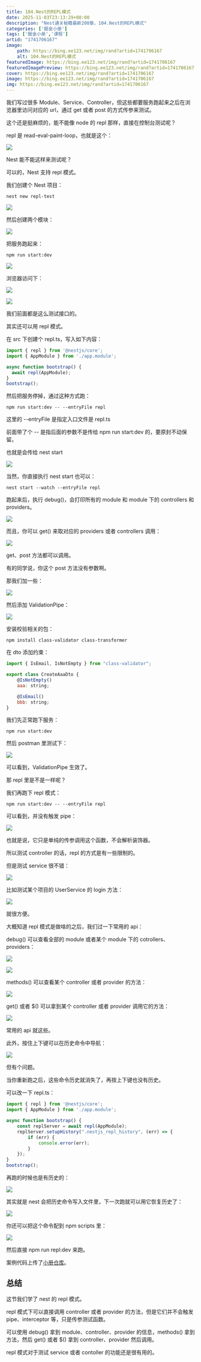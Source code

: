 ```yaml
---
title: 104.Nest的REPL模式
date: 2025-11-03T23:13:29+08:00
description: "Nest通关秘籍最新200章，104.Nest的REPL模式"
categories: ['掘金小册']
tags: ['掘金小册','课程']
artid: "1741706167"
image:
    path: https://bing.ee123.net/img/rand?artid=1741706167
    alt: 104.Nest的REPL模式
featuredImage: https://bing.ee123.net/img/rand?artid=1741706167
featuredImagePreview: https://bing.ee123.net/img/rand?artid=1741706167
cover: https://bing.ee123.net/img/rand?artid=1741706167
image: https://bing.ee123.net/img/rand?artid=1741706167
img: https://bing.ee123.net/img/rand?artid=1741706167
---
```


我们写过很多 Module、Service、Controller，但这些都要服务跑起来之后在浏览器里访问对应的 url，通过 get 或者 post 的方式传参来测试。

这个还是挺麻烦的，能不能像 node 的 repl 那样，直接在控制台测试呢？

repl 是 read-eval-paint-loop，也就是这个：

![](https://p1-juejin.byteimg.com/tos-cn-i-k3u1fbpfcp/777cf2c0ab8b4f648dc795a37f320162~tplv-k3u1fbpfcp-jj-mark:0:0:0:0:q75.image#?w=566&h=482&s=51437&e=png&b=000000)

Nest 能不能这样来测试呢？

可以的，Nest 支持 repl 模式。

我们创建个 Nest 项目：

```
nest new repl-test
```

![](https://p3-juejin.byteimg.com/tos-cn-i-k3u1fbpfcp/137a3efc322e4e26ba648fb4a617f2f9~tplv-k3u1fbpfcp-jj-mark:0:0:0:0:q75.image#?w=840&h=642&s=141942&e=png&b=010101)

然后创建两个模块：

![](https://p1-juejin.byteimg.com/tos-cn-i-k3u1fbpfcp/6754d51a50bb4e16866d1c4483ba3c2b~tplv-k3u1fbpfcp-jj-mark:0:0:0:0:q75.image#?w=926&h=1016&s=239764&e=png&b=191919)

把服务跑起来：

```
npm run start:dev
```
![](https://p6-juejin.byteimg.com/tos-cn-i-k3u1fbpfcp/086be719b6654c86a246a2858423b588~tplv-k3u1fbpfcp-jj-mark:0:0:0:0:q75.image#?w=1704&h=994&s=451390&e=png&b=181818)

浏览器访问下：

![](https://p6-juejin.byteimg.com/tos-cn-i-k3u1fbpfcp/c09659fd4f4649f59ad5f9ba34369c4c~tplv-k3u1fbpfcp-jj-mark:0:0:0:0:q75.image#?w=600&h=182&s=19289&e=png&b=ffffff)

![](https://p9-juejin.byteimg.com/tos-cn-i-k3u1fbpfcp/c0d3997c6ede4de5a952612758bd4505~tplv-k3u1fbpfcp-jj-mark:0:0:0:0:q75.image#?w=604&h=204&s=19983&e=png&b=ffffff)

我们前面都是这么测试接口的。

其实还可以用 repl 模式。

在 src 下创建个 repl.ts，写入如下内容：

```javascript
import { repl } from '@nestjs/core';
import { AppModule } from './app.module';

async function bootstrap() {
  await repl(AppModule);
}
bootstrap();
```
然后把服务停掉，通过这种方式跑：

```
npm run start:dev -- --entryFile repl
```

这里的 --entryFile 是指定入口文件是 repl.ts

前面带了个 -- 是指后面的参数不是传给 npm run start:dev 的，要原封不动保留。

也就是会传给 nest start

![](https://p6-juejin.byteimg.com/tos-cn-i-k3u1fbpfcp/2b21e78e1a14452c80196ae20c545812~tplv-k3u1fbpfcp-jj-mark:0:0:0:0:q75.image#?w=690&h=114&s=25838&e=png&b=202020)

当然，你直接执行 nest start 也可以：

```
nest start --watch --entryFile repl
```

跑起来后，执行 debug()，会打印所有的 module 和 module 下的 controllers 和 providers。

![](https://p6-juejin.byteimg.com/tos-cn-i-k3u1fbpfcp/2b15e5eb0e5b474db29720e3211d9a9d~tplv-k3u1fbpfcp-jj-mark:0:0:0:0:q75.image#?w=588&h=794&s=87297&e=png&b=181818)

而且，你可以 get() 来取对应的 providers 或者 controllers 调用：

![](https://p6-juejin.byteimg.com/tos-cn-i-k3u1fbpfcp/ebfcd94265ab490a8d31e3ebf6b542f5~tplv-k3u1fbpfcp-jj-mark:0:0:0:0:q75.image#?w=1062&h=698&s=116051&e=png&b=1c1c1c)

get、post 方法都可以调用。

有的同学说，你这个 post 方法没有参数啊。

那我们加一些：

![](https://p6-juejin.byteimg.com/tos-cn-i-k3u1fbpfcp/cdf7f5845e854489b829e8186aac5695~tplv-k3u1fbpfcp-jj-mark:0:0:0:0:q75.image#?w=690&h=286&s=36309&e=png&b=1f1f1f)

然后添加 ValidationPipe：

![](https://p6-juejin.byteimg.com/tos-cn-i-k3u1fbpfcp/01be04999b794519b5e3fdf793c37b82~tplv-k3u1fbpfcp-jj-mark:0:0:0:0:q75.image#?w=1046&h=612&s=127403&e=png&b=1f1f1f)

安装校验相关的包：

```
npm install class-validator class-transformer
```

在 dto 添加约束：

```javascript
import { IsEmail, IsNotEmpty } from "class-validator";

export class CreateAaaDto {
    @IsNotEmpty()
    aaa: string;

    @IsEmail()
    bbb: string;
}
```

我们先正常跑下服务：

```
npm run start:dev
```
然后 postman 里测试下：

![](https://p6-juejin.byteimg.com/tos-cn-i-k3u1fbpfcp/c14f46a195014e37b9c954d504fbfb5c~tplv-k3u1fbpfcp-jj-mark:0:0:0:0:q75.image#?w=788&h=838&s=83951&e=png&b=fcfcfc)

可以看到，ValidationPipe 生效了。

那 repl 里是不是一样呢？

我们再跑下 repl 模式：

```
npm run start:dev -- --entryFile repl
```

可以看到，并没有触发 pipe：

![](https://p6-juejin.byteimg.com/tos-cn-i-k3u1fbpfcp/bfd8ec0cd0ff4570b7a77d1794988bcd~tplv-k3u1fbpfcp-jj-mark:0:0:0:0:q75.image#?w=1098&h=804&s=167939&e=png&b=1b1b1b)

也就是说，它只是单纯的传参调用这个函数，不会解析装饰器。

所以测试 controller 的话，repl 的方式是有一些限制的。

但是测试 service 很不错：

![](https://p9-juejin.byteimg.com/tos-cn-i-k3u1fbpfcp/637e0aaca9bd4ffca0ea475da193c2bc~tplv-k3u1fbpfcp-jj-mark:0:0:0:0:q75.image#?w=644&h=214&s=26237&e=png&b=181818)

比如测试某个项目的 UserService 的 login 方法：

![](https://p3-juejin.byteimg.com/tos-cn-i-k3u1fbpfcp/c56f9d0f87ac40a5978c5f47ecd902fa~tplv-k3u1fbpfcp-jj-mark:0:0:0:0:q75.image#?w=1534&h=1422&s=336812&e=png&b=191919)

就很方便。

大概知道 repl 模式是做啥的之后，我们过一下常用的 api：

debug() 可以查看全部的 module 或者某个 module 下的 cotrollers、providers：

![](https://p9-juejin.byteimg.com/tos-cn-i-k3u1fbpfcp/47567c24da6341bb93687460679247a5~tplv-k3u1fbpfcp-jj-mark:0:0:0:0:q75.image#?w=466&h=644&s=62438&e=png&b=181818)

![](https://p9-juejin.byteimg.com/tos-cn-i-k3u1fbpfcp/a8bf9ec2ffbd40a8a1b9b97fc276aa44~tplv-k3u1fbpfcp-jj-mark:0:0:0:0:q75.image#?w=426&h=296&s=28159&e=png&b=181818)

methods() 可以查看某个 controller 或者 provider 的方法：

![](https://p1-juejin.byteimg.com/tos-cn-i-k3u1fbpfcp/843e3284b7444bff885c5a825cf853a0~tplv-k3u1fbpfcp-jj-mark:0:0:0:0:q75.image#?w=530&h=338&s=27089&e=png&b=181818)

get() 或者 $() 可以拿到某个 controller 或者 provider 调用它的方法：

![](https://p3-juejin.byteimg.com/tos-cn-i-k3u1fbpfcp/7e4482f8468f4657aa76e08100e363d1~tplv-k3u1fbpfcp-jj-mark:0:0:0:0:q75.image#?w=800&h=288&s=40856&e=png&b=181818)

常用的 api 就这些。

此外，按住上下键可以在历史命令中导航：

![](https://p1-juejin.byteimg.com/tos-cn-i-k3u1fbpfcp/981e59361f9e45b0b425cdedcf8e0bd3~tplv-k3u1fbpfcp-jj-mark:0:0:0:0:q75.image#?w=1234&h=718&s=96689&e=gif&f=26&b=191919)

但有个问题。

当你重新跑之后，这些命令历史就消失了，再按上下键也没有历史。

可以改一下 repl.ts：

```javascript
import { repl } from '@nestjs/core';
import { AppModule } from './app.module';

async function bootstrap() {
    const replServer = await repl(AppModule);
    replServer.setupHistory(".nestjs_repl_history", (err) => {
        if (err) {
            console.error(err);
        }
    });
}
bootstrap();

```
再跑的时候也是有历史的：

![](https://p6-juejin.byteimg.com/tos-cn-i-k3u1fbpfcp/4d9ffa40680b4004a7f84bba633b0524~tplv-k3u1fbpfcp-jj-mark:0:0:0:0:q75.image#?w=1572&h=764&s=319655&e=gif&f=42&b=191919)

其实就是 nest 会把历史命令写入文件里，下一次跑就可以用它恢复历史了：

![](https://p6-juejin.byteimg.com/tos-cn-i-k3u1fbpfcp/7adf2d8d4d024957b788c25fd46cf2af~tplv-k3u1fbpfcp-jj-mark:0:0:0:0:q75.image#?w=482&h=272&s=27250&e=png&b=1f1f1f)

你还可以把这个命令配到 npm scripts 里：

![](https://p3-juejin.byteimg.com/tos-cn-i-k3u1fbpfcp/e8da4ff55b144c98b61c6a4ab7af0873~tplv-k3u1fbpfcp-jj-mark:0:0:0:0:q75.image#?w=924&h=114&s=25935&e=png&b=202020)

然后直接 npm run repl:dev 来跑。

案例代码上传了[小册仓库](https://github.com/QuarkGluonPlasma/nestjs-course-code/tree/main/repl-login)。

## 总结

这节我们学了 nest 的 repl 模式。

repl 模式下可以直接调用 controller 或者 provider 的方法，但是它们并不会触发 pipe、interceptor 等，只是传参测试函数。

可以使用 debug() 拿到 module、controller、provider 的信息，methods() 拿到方法，然后 get() 或者 $() 拿到 controller、provider 然后调用。

repl 模式对于测试 service 或者 contoller 的功能还是很有用的。
